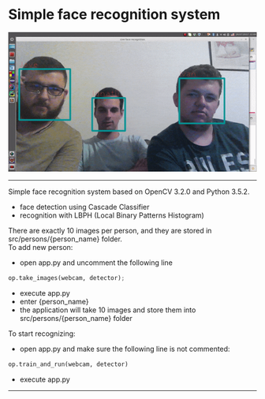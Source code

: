 # Simple face recognition system

![demo](demo.gif)

***

Simple face recognition system based on OpenCV 3.2.0 and Python 3.5.2.

 - face detection using Cascade Classifier
 - recognition with LBPH (Local Binary Patterns Histogram)

There are exactly 10 images per person, and they are stored in src/persons/{person_name} folder.
<br/>
To add new person:
 - open app.py and uncomment the following line
```python
op.take_images(webcam, detector);
```
 - execute app.py
 - enter {person_name}
 - the application will take 10 images and store them into src/persons/{person_name} folder 

To start recognizing:
 - open app.py and make sure the following line is not commented:
```python
op.train_and_run(webcam, detector)
```
 - execute app.py

***
